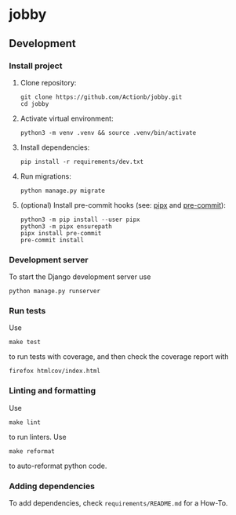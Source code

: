 # jobby

## Development

### Install project
1. Clone repository:
	```commandline
	git clone https://github.com/Actionb/jobby.git
	cd jobby
	```
2. Activate virtual environment:
	```commandline
	python3 -m venv .venv && source .venv/bin/activate
	```
3. Install dependencies:
	```commandline
	pip install -r requirements/dev.txt
	```
4. Run migrations:
	```commandline
	python manage.py migrate
	```
5. (optional) Install pre-commit hooks (see: [pipx](https://pipx.pypa.io/latest/installation/#installing-pipx) and [pre-commit](https://pre-commit.com/#install)):
	```commandline
	python3 -m pip install --user pipx
	python3 -m pipx ensurepath
	pipx install pre-commit
	pre-commit install
	```
 
### Development server

To start the Django development server use
```commandline
python manage.py runserver
```

### Run tests

Use 
```commandline
make test
```
to run tests with coverage, and then check the coverage report with
```commandline
firefox htmlcov/index.html
```

### Linting and formatting

Use 
```commandline
make lint
```
to run linters.
Use
```commandline
make reformat
```
to auto-reformat python code.
 
### Adding dependencies

To add dependencies, check `requirements/README.md` for a How-To.